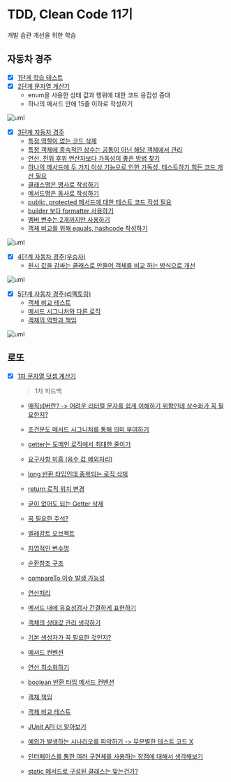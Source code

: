 # TDD, Clean Code 11기
개발 습관 개선을 위한 학습

## 자동차 경주
- [x] [1단게 학습 테스트](https://github.com/next-step/java-racingcar/pull/1847#pullrequestreview-601760737)
- [x] [2단계 문자열 계산기](https://github.com/next-step/java-racingcar/pull/1914#pullrequestreview-605336872)
    - enum을 사용한 상태 값과 행위에 대한 코드 응집성 증대
    - 하나의 메서드 안에 15줄 이하로 작성하기

![uml](docs/Constants.png)

- [x] [3단계 자동차 경주](https://github.com/next-step/java-racingcar/pull/1960#pullrequestreview-607170886)
    - [특정 역할이 없는 코드 삭제](https://github.com/next-step/java-racingcar/pull/1960#discussion_r589048328)
    - [특정 객체에 종속적인 상수는 공통이 아닌 해당 객체에서 관리](https://github.com/next-step/java-racingcar/pull/1960#discussion_r589048600)
    - [연산, 전위 후위 연산자보다 가독성이 좋은 방법 찾기](https://github.com/next-step/java-racingcar/pull/1960#discussion_r589049127)
    - [하나의 메서드에 두 가지 이상 기능으로 인한 가독성, 테스트하기 힘든 코드 개선 필요](https://github.com/next-step/java-racingcar/pull/1960#discussion_r589050223)
    - [클래스명은 명사로 작성하기](https://github.com/next-step/java-racingcar/pull/1960#discussion_r590055725)
    - [메서드명은 동사로 작성하기](https://github.com/next-step/java-racingcar/pull/1960#discussion_r590056162)
    - [public, protected 메서드에 대한 테스트 코드 작성 필요](https://github.com/next-step/java-racingcar/pull/1960#discussion_r590072116)
    - [builder 보다 formatter 사용하기](https://github.com/next-step/java-racingcar/pull/1960#discussion_r590075327)
    - [멤버 변수는 2개까지만 사용하기](https://github.com/next-step/java-racingcar/pull/1960#discussion_r590078081)
    - [객체 비교를 위해 equals, hashcode 작성하기](https://github.com/next-step/java-racingcar/pull/1960#discussion_r590105669)

![uml](docs/RequestRacingGame.png)

- [x] [4단계 자동차 경주(우승자)](https://github.com/next-step/java-racingcar/pull/2013)
    - [원시 값을 감싸는 클래스로 만들어 객체를 비교 하는 방식으로 개선](https://github.com/next-step/java-racingcar/pull/2013#pullrequestreview-609736875)
  
![uml](docs/step4.png)

- [x] [5단계 자동차 경주(리펙토링)](https://github.com/next-step/java-racingcar/pull/2037)
    - [객체 비교 테스트](https://github.com/next-step/java-racingcar/pull/2037#discussion_r593197783)
    - [메서드 시그니처와 다른 로직](https://github.com/next-step/java-racingcar/pull/2037#discussion_r593202597)
    - [객체의 역할과 책임](https://github.com/next-step/java-racingcar/pull/2037#discussion_r593203847)
  
![uml](docs/step5.png)


## 로또
- [x] [1차 문자열 덧셈 계산기](https://github.com/next-step/java-lotto/pull/1242)
  > 1차 피드백
  - [매직넘버란? -> 어려운 리터럴 문자를 쉽게 이해하기 위함인데 상수화가 꼭 필요한지?](https://github.com/next-step/java-lotto/pull/1242#discussion_r594298154)
  - [조건문도 메서드 시그니처를 통해 의미 부여하기](https://github.com/next-step/java-lotto/pull/1242#discussion_r594304155)
  - [getter는 도메인 로직에서 최대한 줄이기](https://github.com/next-step/java-lotto/pull/1242#discussion_r594307685)
  - [요구사항 미흡 (음수 값 예외처리)](https://github.com/next-step/java-lotto/pull/1242#discussion_r594310922)

  - [long 반환 타입인데 중복되는 로직 삭제](https://github.com/next-step/java-lotto/pull/1255#discussion_r595985358)
  - [return 로직 위치 변경](https://github.com/next-step/java-lotto/pull/1255#discussion_r595986529)
  - [굳이 없어도 되는 Getter 삭제](https://github.com/next-step/java-lotto/pull/1255#discussion_r595990045)

  - [꼭 필요한 주석?](https://github.com/next-step/java-lotto/pull/1261#discussion_r596771924)
  - [엘레강트 오브젝트](https://github.com/next-step/java-lotto/pull/1261#discussion_r596800376)
  - [지엽적인 변수명](https://github.com/next-step/java-lotto/pull/1261#discussion_r596801645)
  - [순환참조 구조](https://github.com/next-step/java-lotto/pull/1261#discussion_r596803272)
  - [compareTo 이슈 발생 가능성](https://github.com/next-step/java-lotto/pull/1261#discussion_r596806649)
  - [연산처리](https://github.com/next-step/java-lotto/pull/1261#discussion_r596810848)
  - [메서드 내에 유효성검사 간결하게 표현하기](https://github.com/next-step/java-lotto/pull/1261#discussion_r596825348)
  - [객체의 상태값 관리 생각하기](https://github.com/next-step/java-lotto/pull/1261#discussion_r596829039)
  
  - [기본 생성자가 꼭 필요한 것인지?](https://github.com/next-step/java-lotto/pull/1273#discussion_r598077223)
  - [메서드 컨벤션](https://github.com/next-step/java-lotto/pull/1273#discussion_r598077620)
  - [연산 최소화하기](https://github.com/next-step/java-lotto/pull/1273#discussion_r598077940)
  - [boolean 반환 타입 메서드 컨벤션](https://github.com/next-step/java-lotto/pull/1273#discussion_r598078056)
  - [객체 책임](https://github.com/next-step/java-lotto/pull/1273#discussion_r598078595)
  - [객체 비교 테스트](https://github.com/next-step/java-lotto/pull/1273#discussion_r598078862)
  - [JUnit API 더 알아보기](https://github.com/next-step/java-lotto/pull/1273#discussion_r598078901)
  - [예외가 발생하는 시나리오를 파악하기 -> 무분별한 테스트 코드 X](https://github.com/next-step/java-lotto/pull/1273#discussion_r598079069)
  - [인터페이스를 통한 여러 구현체를 사용하는 장점에 대해서 생각해보기](https://github.com/next-step/java-lotto/pull/1273#discussion_r598079685)
  - [static 메서드로 구성된 클래스는 맞는건가?](https://github.com/next-step/java-lotto/pull/1273#discussion_r598080023)
